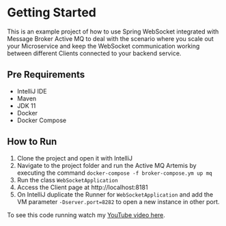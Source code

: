 # Getting Started

This is an example project of how to use Spring WebSocket integrated with Message Broker Active MQ to deal with the scenario where you scale out your Microservice and keep the WebSocket communication working between different Clients connected to your backend service.

## Pre Requirements
- IntelliJ IDE
- Maven
- JDK 11
- Docker
- Docker Compose

## How to Run

1. Clone the project and open it with IntelliJ
2. Navigate to the project folder and run the Active MQ Artemis by executing the command `docker-compose -f broker-compose.ym up mq`
3. Run the class `WebSocketApplication`
4. Access the Client page at http://localhost:8181
5. On IntelliJ duplicate the Runner for `WebSocketApplication` and add the VM parameter `-Dserver.port=8282` to open a new instance in other port.

To see this code running watch my [YouTube video here](https://youtu.be/pj0zVBOUd58).


